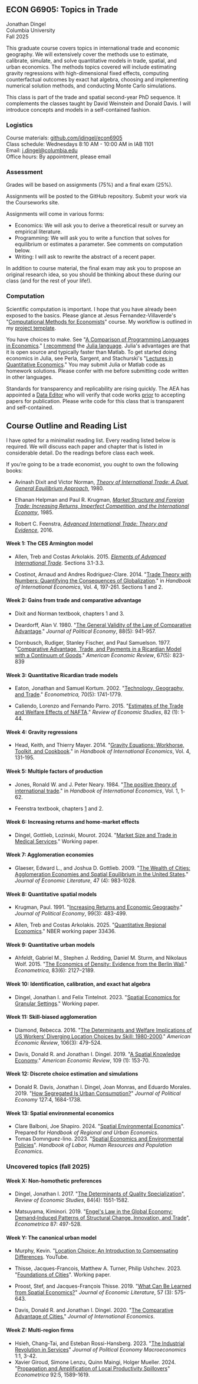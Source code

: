 ## ECON G6905: Topics in Trade

Jonathan Dingel\
Columbia University\
Fall 2025

This graduate course covers topics in international trade and economic geography.
We will extensively cover the methods use to estimate, calibrate, simulate, and solve quantitative models in trade, spatial, and urban economics.
The methods topics covered will include estimating gravity regressions with high-dimensional fixed effects, computing counterfactual outcomes by exact hat algebra, choosing and implementing numerical solution methods, and conducting Monte Carlo simulations.

This class is part of the trade and spatial second-year PhD sequence.
It complements the classes taught by David Weinstein and Donald Davis.
I will introduce concepts and models in a self-contained fashion.<!-- , but I will assume that second-year students are familiar with the material taught in already-completed classes in the sequence.-->

### Logistics
Course materials: [github.com/jdingel/econ6905](http://github.com/jdingel/econ6905)\
Class schedule: Wednesdays 8:10 AM - 10:00 AM in IAB 1101\
Email: <j.dingel@columbia.edu>\
Office hours: By appointment, please email

### Assessment

Grades will be based on assignments (75%) and a final exam (25%).

Assignments will be posted to the GitHub repository.
Submit your work via the Courseworks site.

Assignments will come in various forms:
- Economics: We will ask you to derive a theoretical result or survey an empirical literature.
- Programming: We will ask you to write a function that solves for equilibrium or estimates a parameter. See comments on computation below.
- Writing: I will ask to rewrite the abstract of a recent paper.

In addition to course material, the final exam may ask you to propose an original research idea, so you should be thinking about these during our class (and for the rest of your life!).

### Computation

Scientific computation is important.
I hope that you have already been exposed to the basics.
Please glance at Jesus Fernandez-Villaverde's "[Computational Methods for Economists](https://www.sas.upenn.edu/~jesusfv/teaching.html)" course.
My workflow is outlined in my [project template](https://github.com/jdingel/projecttemplate).

You have choices to make.
See "[A Comparison of Programming Languages in
Economics](https://github.com/jesusfv/Comparison-Programming-Languages-Economics)."
[I recommend](https://tradediversion.net/2018/09/17/why-i-encourage-econ-phd-students-to-learn-julia/)
the [Julia language](http://www.julialang.org).
Julia's advantages are that it is open source and typically faster than Matlab.
To get started doing economics in Julia, see Perla, Sargent, and Stachurski's
"[Lectures in Quantitative Economics](https://lectures.quantecon.org/jl/)."
You may submit Julia or Matlab code as homework solutions.
Please confer with me before submitting code written in other languages.

Standards for transparency and replicability are rising quickly.
The AEA has appointed a [Data Editor](https://github.com/AEADataEditor/) who will verify that code works [prior](https://www.aeaweb.org/journals/policies/data-code) to accepting papers for publication.
Please write code for this class that is transparent and self-contained.

## Course Outline and Reading List

I have opted for a minimalist reading list.
Every reading listed below is required.
We will discuss each paper and chapter that is listed in considerable detail.
Do the readings before class each week.

If you’re going to be a trade economist, you ought to own the following books:

-   Avinash Dixit and Victor Norman, [*Theory of International Trade: A Dual, General Equilibrium Approach*](https://clio.columbia.edu/catalog/ebs306324e), 1980.

-   Elhanan Helpman and Paul R. Krugman, [*Market Structure and Foreign Trade: Increasing Returns, Imperfect Competition, and the International Economy*](https://clio.columbia.edu/catalog/4249538), 1985.

-   Robert C. Feenstra, [*Advanced International Trade: Theory and Evidence*](https://clio.columbia.edu/catalog/11541432), 2016.


#### Week 1: The CES Armington model

- Allen, Treb and Costas Arkolakis. 2015. [*Elements of Advanced International Trade*](https://sites.google.com/site/treballen/graduate-trade?authuser=0). Sections 3.1-3.3.

- Costinot, Arnaud and Andres Rodriguez-Clare. 2014.
	"[Trade Theory with Numbers: Quantifying the Consequences of Globalization](http://www.sciencedirect.com/science/article/pii/B9780444543141000045)."
	in *Handbook of International Economics*, Vol. 4, 197-261. Sections 1 and 2.

#### Week 2: Gains from trade and comparative advantage

-   Dixit and Norman textbook, chapters 1 and 3.

-   Deardorff, Alan V. 1980.
	"[The General Validity of the Law of Comparative Advantage](http://www.journals.uchicago.edu/doi/10.1086/260915)."
    *Journal of Political Economy*, 88(5): 941-957.

-   Dornbusch, Rudiger, Stanley Fischer, and Paul Samuelson. 1977.
    "[Comparative Advantage, Trade, and Payments in a Ricardian Model with a Continuum of Goods](http://www.jstor.org/stable/1828066)."
    *American Economic Review*, 67(5): 823-839

#### Week 3: Quantitative Ricardian trade models

-   Eaton, Jonathan and Samuel Kortum. 2002. "[Technology, Geography, and Trade](http://onlinelibrary.wiley.com/doi/abs/10.1111/1468-0262.00352)."
	*Econometrica,* 70(5): 1741-1779.

-	Caliendo, Lorenzo and Fernando Parro. 2015. "[Estimates of the Trade and Welfare Effects of NAFTA]()."
	*Review of Economic Studies*, 82 (1): 1-44.

#### Week 4: Gravity regressions

-   Head, Keith, and Thierry Mayer. 2014. "[Gravity Equations: Workhorse, Toolkit, and Cookbook](http://www.sciencedirect.com/science/article/pii/B9780444543141000033)."
	in *Handbook of International Economics*, Vol. 4, 131-195.

#### Week 5: Multiple factors of production

-   Jones, Ronald W. and J. Peter Neary. 1984. "[The positive theory of international trade](http://www.sciencedirect.com/science/article/pii/S1573440484010042)."
    in *Handbook of International Economics*, Vol. 1, 1-62.

-   Feenstra textbook, chapters [1](http://assets.press.princeton.edu/chapters/s10615.pdf) and 2.

#### Week 6: Increasing returns and home-market effects

- Dingel, Gottlieb, Lozinski, Mourot. 2024. "[Market Size and Trade in Medical Services](http://www.jdingel.com/research/DGLM_MSTMS.pdf)." Working paper.

#### Week 7: Agglomeration economies

-   Glaeser, Edward L., and Joshua D. Gottlieb. 2009. "[The Wealth of Cities: Agglomeration Economies and Spatial Equilibrium in the United States](https://www.aeaweb.org/articles?id=10.1257/jel.47.4.983)." *Journal of Economic Literature*, 47 (4): 983-1028.

#### Week 8: Quantitative spatial models

- Krugman, Paul. 1991. "[Increasing Returns and Economic Geography](http://www.journals.uchicago.edu/doi/abs/10.1086/261763)." *Journal of Political Economy*, 99(3): 483-499.

- Allen, Treb and Costas Arkolakis. 2025. "[Quantitative Regional Economics](http://www.nber.org/papers/w33436)." NBER working paper 33436.

#### Week 9: Quantitative urban models

- Ahfeldt, Gabriel M., Stephen J. Redding, Daniel M. Sturm, and Nikolaus Wolf. 2015. "[The Economics of Density: Evidence from the Berlin Wall](http://onlinelibrary.wiley.com/doi/abs/10.3982/ECTA10876)." *Econometrica,* 83(6): 2127–2189.

#### Week 10: Identification, calibration, and exact hat algebra

-   Dingel, Jonathan I. and Felix Tintelnot. 2023. "[Spatial Economics for Granular Settings](http://www.jdingel.com/research/DingelTintelnotSEGS.pdf)." Working paper.

#### Week 11: Skill-biased agglomeration

-   Diamond, Rebecca. 2016. "[The Determinants and Welfare Implications of US Workers’ Diverging Location Choices by Skill: 1980-2000](http://www.aeaweb.org/articles?id=10.1257/aer.20131706)." *American Economic Review*, 106(3): 479-524.

-   Davis, Donald R. and Jonathan I. Dingel. 2019. "[A Spatial Knowledge Economy](https://www.aeaweb.org/articles?id=10.1257/aer.20130249)." *American Economic Review*, 109 (1): 153-70.

#### Week 12: Discrete choice estimation and simulations

- Donald R. Davis, Jonathan I. Dingel, Joan Monras, and Eduardo Morales. 2019. "[How Segregated Is Urban Consumption?](http://www.jdingel.com/research/DavisDingelMonrasMorales.pdf)" *Journal of Political Economy* 127:4, 1684-1738.

#### Week 13: Spatial environmental economics

- Clare Balboni, Joe Shapiro. 2024. "[Spatial Environmental Economics](https://ies.princeton.edu/wp-content/uploads/2024/09/Spatial_Environmental_Economics.pdf)". Prepared for *Handbook of Regional and Urban Economics*.
- Tomas Domınguez-Iino. 2023. "[Spatial Economics and Environmental Policies](https://tdomingueziino.github.io/domingueziino_handbook_LHRPE_2023.pdf)". *Handbook of Labor, Human Resources and Population Economics*.

### Uncovered topics (fall 2025)

#### Week X: Non-homothetic preferences

-   Dingel, Jonathan I. 2017. "[The Determinants of Quality Specialization](http://academic.oup.com/restud/article/84/4/1551/2684498)", *Review of Economic Studies*, 84(4): 1551-1582.

-   Matsuyama, Kiminori. 2019. "[Engel's Law in the Global Economy: Demand‐Induced Patterns of Structural Change, Innovation, and Trade](https://onlinelibrary-wiley-com/doi/10.3982/ECTA13765)", *Econometrica* 87: 497-528.

#### Week Y: The canonical urban model

- Murphy, Kevin. "[Location Choice: An Introduction to Compensating Differences](https://www.youtube.com/watch?v=PbudgN5S48I). YouTube.

- Thisse, Jacques-Francois, Matthew A. Turner, Philip Ushchev. 2023. "[Foundations of Cities](https://matthewturner.org/papers/unpublished/Thisse_Turner_Ushchev_unp_2023.pdf)". Working paper.

- Proost, Stef, and Jacques-François Thisse. 2019. "[What Can Be Learned from Spatial Economics?](https://www.aeaweb.org/articles?id=10.1257/jel.20181414)" *Journal of Economic Literature*, 57 (3): 575-643.

- Davis, Donald R. and Jonathan I. Dingel. 2020. "[The Comparative Advantage of Cities.](http://www.jdingel.com/research/DavisDingel-TheComparativeAdvantageofCities.pdf)" *Journal of International Economics*.

#### Week Z: Multi-region firms

- Hsieh, Chang-Tai, and Esteban Rossi-Hansberg. 2023. "[The Industrial Revolution in Services](http://doi.org/10.1086/723009)" *Journal of Political Economy Macroeconomics* 1:1, 3-42.
- Xavier Giroud, Simone Lenzu, Quinn Maingi, Holger Mueller. 2024. "[Propagation and Amplification of Local Productivity Spillovers](https://doi.org/10.3982/ECTA20029)" *Econometrica* 92:5, 1589-1619.

